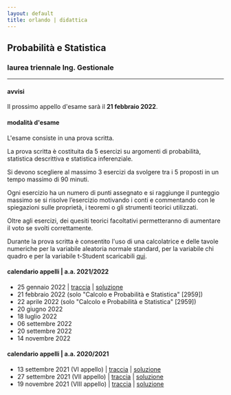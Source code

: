 ```yaml
---
layout: default
title: orlando | didattica
---
```


## Probabilità e Statistica 
### laurea triennale Ing. Gestionale


--- 

#### avvisi

<!-- Sono disponibili gli **esiti** dell'appello del **19 novembre 2021** su Esse3. -->

Il prossimo appello d'esame sarà il **21 febbraio 2022**. <!--È possibile prenotarsi all'appello su Esse3 dal *10 gennaio 2022* al *20 gennaio 2022*. L'esame si svolgerà in modalità online alle ore **10:00**. La scadenza per le registrazioni all'appello su Esse3 è il *24 settembre 2021*. L'esame si svolgerà in presenza come indicato sulle [linee guida del Politecnico di Bari](https://www.poliba.it/sites/default/files/linee_guida_per_lo_svolgimento_degli_esami_di_profitto_dal_1_settembre_2021.pdf). L'aula in cui si svolgerà l'esame e l'orario sono indicati su Esse3. -->

#### modalità d'esame 

L'esame consiste in una prova scritta. 

La prova scritta è costituita da 5 esercizi su argomenti di probabilità, statistica descrittiva e statistica inferenziale. 

Si devono scegliere al massimo 3 esercizi da svolgere tra i 5 proposti in un tempo massimo di 90 minuti. 

Ogni esercizio ha un numero di punti assegnato e si raggiunge il punteggio massimo se si risolve l’esercizio motivando i conti e commentando con le spiegazioni sulle proprietà, i teoremi o gli strumenti teorici utilizzati. 

Oltre agli esercizi, dei quesiti teorici facoltativi permetteranno di aumentare il voto se svolti correttamente.

Durante la prova scritta è consentito l'uso di una calcolatrice e delle tavole numeriche per la variabile aleatoria normale standard, per la variabile chi quadro e per la variabile t-Student scaricabili [qui](materiale/tabelleVA.pdf).

#### calendario appelli \| a.a. 2021/2022

- 25 gennaio 2022  \| [traccia](tracce/220125_Traccia_CalcProbStat_IngGest_aa2021.pdf) \| [soluzione](tracce/220125_Soluzione_CalcProbStat_IngGest_aa2021.pdf)
- 21 febbraio 2022 (solo "Calcolo e Probabilità e Statistica" [2959])
- 22 aprile 2022 (solo "Calcolo e Probabilità e Statistica" [2959])
- 20 giugno 2022
- 18 luglio 2022
- 06 settembre 2022
- 20 settembre 2022
- 14 novembre 2022

#### calendario appelli \| a.a. 2020/2021
- 13 settembre 2021 (VI appello) \| [traccia](tracce/210913_Traccia_CalcProbStat_IngGest_aa2021.pdf) \| [soluzione](tracce/210913_Soluzione_CalcProbStat_IngGest_aa2021.pdf)
- 27 settembre 2021 (VII appello) \| [traccia](tracce/210927_Traccia_CalcProbStat_IngGest_aa2021.pdf) \| [soluzione](tracce/210927_Soluzione_CalcProbStat_IngGest_aa2021.pdf)
- 19 novembre 2021 (VIII appello)  \| [traccia](tracce/211119_Traccia_CalcProbStat_IngGest_aa2021.pdf) \| [soluzione](tracce/211119_Soluzione_CalcProbStat_IngGest_aa2021.pdf)